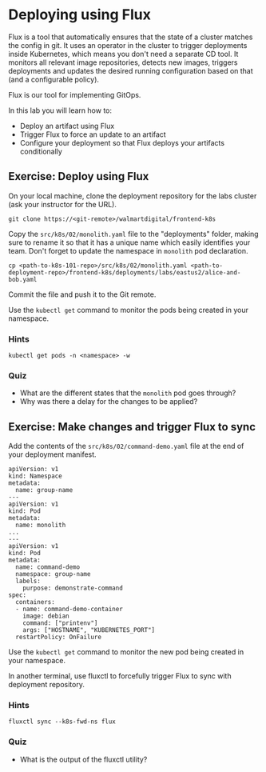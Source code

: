 # Deploying using Flux

Flux is a tool that automatically ensures that the state of a cluster matches the config in git. It uses an operator in the cluster to trigger deployments inside Kubernetes, which means you don't need a separate CD tool. It monitors all relevant image repositories, detects new images, triggers deployments and updates the desired running configuration based on that (and a configurable policy).

Flux is our tool for implementing GitOps.

In this lab you will learn how to:

* Deploy an artifact using Flux
* Trigger Flux to force an update to an artifact
* Configure your deployment so that Flux deploys your artifacts conditionally

## Exercise: Deploy using Flux

On your local machine, clone the deployment repository for the labs cluster (ask your instructor for the URL).

```
git clone https://<git-remote>/walmartdigital/frontend-k8s
```

Copy the `src/k8s/02/monolith.yaml` file to the "deployments" folder, making sure to rename it so that it has a unique name which easily identifies your team. Don't forget to update the namespace in `monolith` pod declaration.

```
cp <path-to-k8s-101-repo>/src/k8s/02/monolith.yaml <path-to-deployment-repo>/frontend-k8s/deployments/labs/eastus2/alice-and-bob.yaml
```

Commit the file and push it to the Git remote.

Use the `kubectl get` command to monitor the pods being created in your namespace.

### Hints

```
kubectl get pods -n <namespace> -w
```

### Quiz

* What are the different states that the `monolith` pod goes through?
* Why was there a delay for the changes to be applied?

## Exercise: Make changes and trigger Flux to sync

Add the contents of the `src/k8s/02/command-demo.yaml` file at the end of your deployment manifest.

```
apiVersion: v1
kind: Namespace
metadata:
  name: group-name
---
apiVersion: v1
kind: Pod
metadata:
  name: monolith
...
---
apiVersion: v1
kind: Pod
metadata:
  name: command-demo
  namespace: group-name
  labels:
    purpose: demonstrate-command
spec:
  containers:
  - name: command-demo-container
    image: debian
    command: ["printenv"]
    args: ["HOSTNAME", "KUBERNETES_PORT"]
  restartPolicy: OnFailure
```

Use the `kubectl get` command to monitor the new pod being created in your namespace.

In another terminal, use fluxctl to forcefully trigger Flux to sync with deployment repository.

### Hints

```
fluxctl sync --k8s-fwd-ns flux
```

### Quiz

* What is the output of the fluxctl utility?